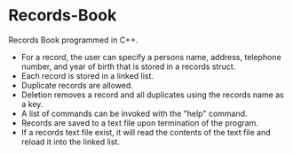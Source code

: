 # Records-Book
Records Book programmed in C++.

- For a record, the user can specify a persons name, address,
telephone number, and year of birth that is stored in a records
struct.
- Each record is stored in a linked list.
- Duplicate records are allowed.
- Deletion removes a record and all duplicates using the records name as a key.
- A list of commands can be invoked with the "help" command.
- Records are saved to a text file upon termination of the program.
- If a records text file exist, it will read the contents of the text file and reload it into the linked list.
